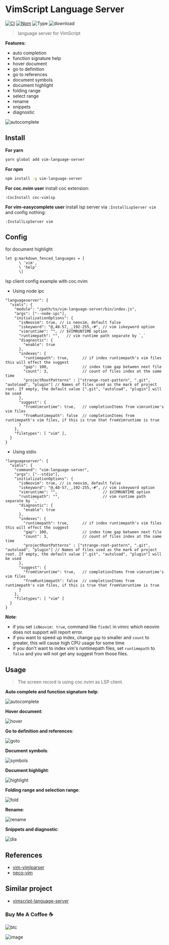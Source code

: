 # VimScript Language Server

[![CI](https://github.com/iamcco/vim-language-server/workflows/CI/badge.svg?branch=master)](https://github.com/iamcco/vim-language-server/actions?query=workflow%3ACI)
[![Npm](https://img.shields.io/github/package-json/v/iamcco/vim-language-server)](https://www.npmjs.com/package/vim-language-server)
![Type](https://img.shields.io/npm/types/vim-language-server)
![download](https://img.shields.io/npm/dm/vim-language-server)

> language server for VimScript

**Features:**

- auto completion
- function signature help
- hover document
- go to definition
- go to references
- document symbols
- document highlight
- folding range
- select range
- rename
- snippets
- diagnostic

![autocomplete](https://user-images.githubusercontent.com/5492542/81493984-909c2e80-92d7-11ea-9638-d7be3e18e1d1.gif)

## Install

**For yarn**

```sh
yarn global add vim-language-server
```

**For npm**

```sh
npm install -g vim-language-server
```

**For coc.nvim user** install coc extension:

```vim
:CocInstall coc-vimlsp
```

**For vim-easycomplete user** install lsp server via `:InstallLspServer vim` and config nothing:

```vim
:InstallLspServer vim
```

## Config

for document highlight

```vim
let g:markdown_fenced_languages = [
      \ 'vim',
      \ 'help'
      \]
```

lsp client config example with coc.nvim

- Using node ipc

```jsonc
"languageserver": {
  "vimls": {
    "module": "/path/to/vim-language-server/bin/index.js",
    "args": ["--node-ipc"],
    "initializationOptions": {
      "isNeovim": true, // is neovim, default false
      "iskeyword": "@,48-57,_,192-255,-#", // vim iskeyword option
      "vimruntime": "", // $VIMRUNTIME option
      "runtimepath": "",   // vim runtime path separate by `,`
      "diagnostic": {
        "enable": true
      },
      "indexes": {
        "runtimepath": true,      // if index runtimepath's vim files this will effect the suggest
        "gap": 100,               // index time gap between next file
        "count": 3,               // count of files index at the same time
        "projectRootPatterns" : ["strange-root-pattern", ".git", "autoload", "plugin"] // Names of files used as the mark of project root. If empty, the default value [".git", "autoload", "plugin"] will be used
      },
      "suggest": {
        "fromVimruntime": true,   // completionItems from vimruntime's vim files
        "fromRuntimepath": false  // completionItems from runtimepath's vim files, if this is true that fromVimruntime is true
      }
    },
    "filetypes": [ "vim" ],
  }
}
```

- Using stdio

```jsonc
"languageserver": {
  "vimls": {
    "command": "vim-language-server",
    "args": ["--stdio"],
    "initializationOptions": {
      "isNeovim": true, // is neovim, default false
      "iskeyword": "@,48-57,_,192-255,-#", // vim iskeyword option
      "vimruntime": "",                    // $VIMRUNTIME option
      "runtimepath": "",                   // vim runtime path separate by `,`
      "diagnostic": {
        "enable": true
      },
      "indexes": {
        "runtimepath": true,      // if index runtimepath's vim files this will effect the suggest
        "gap": 100,               // index time gap between next file
        "count": 3,               // count of files index at the same time
        "projectRootPatterns" : ["strange-root-pattern", ".git", "autoload", "plugin"] // Names of files used as the mark of project root. If empty, the default value [".git", "autoload", "plugin"] will be used
      },
      "suggest": {
        "fromVimruntime": true,   // completionItems from vimruntime's vim files
        "fromRuntimepath": false  // completionItems from runtimepath's vim files, if this is true that fromVimruntime is true
      }
    },
    "filetypes": [ "vim" ]
  }
}
```

**Note**:

- if you set `isNeovim: true`, command like `fixdel` in vimrc which neovim does not support will report error.
- if you want to speed up index, change `gap` to smaller and `count` to greater, this will cause high CPU usage for some time
- if you don't want to index vim's runtimepath files, set `runtimepath` to `false` and you will not get any suggest from those files.

## Usage

> The screen record is using coc.nvim as LSP client.

**Auto complete and function signature help**:

![autocomplete](https://user-images.githubusercontent.com/5492542/81493984-909c2e80-92d7-11ea-9638-d7be3e18e1d1.gif)

**Hover document**:

![hover](https://user-images.githubusercontent.com/5492542/81494066-5aab7a00-92d8-11ea-9ccd-31bd6440e622.gif)

**Go to definition and references**:

![goto](https://user-images.githubusercontent.com/5492542/81494125-c261c500-92d8-11ea-83c0-fecba34ea55e.gif)

**Document symbols**:

![symbols](https://user-images.githubusercontent.com/5492542/81494183-5cc20880-92d9-11ea-9495-a7691420df39.gif)

**Document highlight**:

![highlight](https://user-images.githubusercontent.com/5492542/81494214-b1fe1a00-92d9-11ea-9cc1-0420cddc5cbc.gif)

**Folding range and selection range**:

![fold](https://user-images.githubusercontent.com/5492542/81494276-3bade780-92da-11ea-8c93-bc3d2127a19d.gif)

**Rename**:

![rename](https://user-images.githubusercontent.com/5492542/81494329-aa8b4080-92da-11ea-8a5d-ace5385445e9.gif)

**Snippets and diagnostic**:

![dia](https://user-images.githubusercontent.com/5492542/81494408-503eaf80-92db-11ea-96ac-641d46027623.gif)

## References

- [vim-vimlparser](https://github.com/vim-jp/vim-vimlparser)
- [neco-vim](https://github.com/Shougo/neco-vim)

## Similar project

- [vimscript-language-server](https://github.com/google/vimscript-language-server)

### Buy Me A Coffee ☕️

![btc](https://img.shields.io/keybase/btc/iamcco.svg?style=popout-square)

![image](https://user-images.githubusercontent.com/5492542/42771079-962216b0-8958-11e8-81c0-520363ce1059.png)
